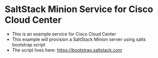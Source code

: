 # SaltStack Minion Service for Cisco Cloud Center
- This is an example service for Cisco Cloud Center
- This example will provision a SaltStack Minion server using salts bootstrap script
- The script lives here: https://bootstrap.saltstack.com
